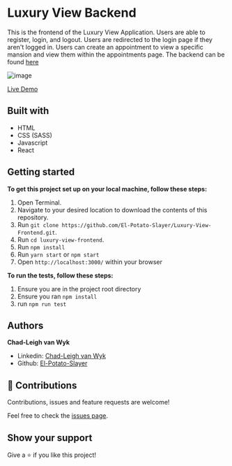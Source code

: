 # Luxury View Backend
This is the frontend of the Luxury View Application. Users are able to register, login, and logout. Users are redirected to the login page if they aren't logged in. Users can create an appointment to view a specific mansion and view them within the appointments page. The backend can be found [here](https://github.com/El-Potato-Slayer/Luxury-View-Backend)

![image](https://user-images.githubusercontent.com/43865875/132005517-710bde91-d240-4d08-aee7-a2bc0229e580.png)

[Live Demo](https://luxury-view-frontend.vercel.app/)

## Built with
- HTML
- CSS (SASS)
- Javascript
- React

## Getting started

**To get this project set up on your local machine, follow these steps:**

1. Open Terminal.
2. Navigate to your desired location to download the contents of this repository.
3. Run `git clone https://github.com/El-Potato-Slayer/Luxury-View-Frontend.git`.
4. Run `cd luxury-view-frontend`.
5. Run `npm install`
8. Run `yarn start` or `npm start`
9. Open `http://localhost:3000/` within your browser

**To run the tests, follow these steps:**
1. Ensure you are in the project root directory
2. Ensure you ran `npm install`
3. run `npm run test`


## Authors

**Chad-Leigh van Wyk**
- Linkedin: [Chad-Leigh van Wyk](https://www.linkedin.com/in/chad-leigh-van-wyk/ )
- Github: [El-Potato-Slayer](https://github.com/El-Potato-Slayer)


## 🤝 Contributions

Contributions, issues and feature requests are welcome!

Feel free to check the [issues page](https://github.com/El-Potato-Slayer/Luxury-View-Frontend/issues).


## Show your support

Give a ⭐️ if you like this project!
